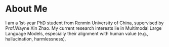 # About Me
I am a 1st-year PhD student from Renmin University of China, supervised by Prof.Wayne Xin Zhao. My current research interests lie in Multimodal Large Language Models, especially their alignment with human value (e.g., hallucination, harmlessness).
